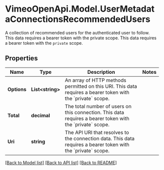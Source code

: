 # VimeoOpenApi.Model.UserMetadataConnectionsRecommendedUsers
A collection of recommended users for the authenticated user to follow. This data requires a bearer token with the private scope. This data requires a bearer token with the `private` scope.
## Properties

Name | Type | Description | Notes
------------ | ------------- | ------------- | -------------
**Options** | **List&lt;string&gt;** | An array of HTTP methods permitted on this URI. This data requires a bearer token with the &#x60;private&#x60; scope. | 
**Total** | **decimal** | The total number of users on this connection. This data requires a bearer token with the &#x60;private&#x60; scope. | 
**Uri** | **string** | The API URI that resolves to the connection data. This data requires a bearer token with the &#x60;private&#x60; scope. | 

[[Back to Model list]](../README.md#documentation-for-models) [[Back to API list]](../README.md#documentation-for-api-endpoints) [[Back to README]](../README.md)

